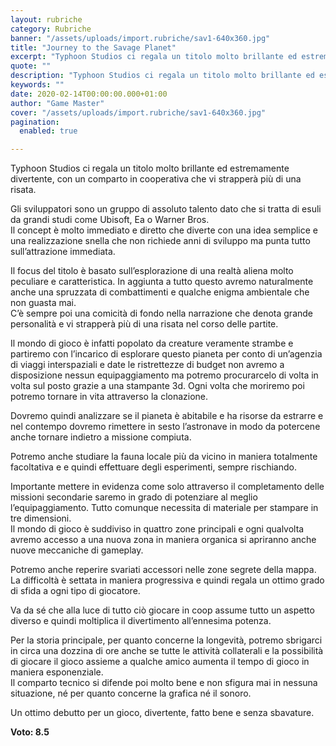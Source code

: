 ```yaml
---
layout: rubriche
category: Rubriche
banner: "/assets/uploads/import.rubriche/sav1-640x360.jpg"
title: "Journey to the Savage Planet"
excerpt: "Typhoon Studios ci regala un titolo molto brillante ed estremamente divertente, con un comparto in cooperativa che vi strapperà più di una risata. Gli sviluppatori sono un gruppo di assoluto talento dato che si tratta di esuli da grandi studi come Ubisoft, Ea o Warner Bros. Il concept è molto immediato e diretto che diverte [&hellip"
quote: ""
description: "Typhoon Studios ci regala un titolo molto brillante ed estremamente divertente, con un comparto in cooperativa che vi strapperà più di una risata. Gli sviluppatori sono un gruppo di assoluto talento dato che si tratta di esuli da grandi studi come Ubisoft, Ea o Warner Bros. Il concept è molto immediato e diretto che diverte [&hellip"
keywords: ""
date: 2020-02-14T00:00:00.000+01:00
author: "Game Master"
cover: "/assets/uploads/import.rubriche/sav1-640x360.jpg"
pagination:
  enabled: true

---
```


Typhoon Studios ci regala un titolo molto brillante ed estremamente divertente, con un comparto in cooperativa che vi strapperà più di una risata.

Gli sviluppatori sono un gruppo di assoluto talento dato che si tratta di esuli da grandi studi come Ubisoft, Ea o Warner Bros.  
Il concept è molto immediato e diretto che diverte con una idea semplice e una realizzazione snella che non richiede anni di sviluppo ma punta tutto sull’attrazione immediata.

Il focus del titolo è basato sull’esplorazione di una realtà aliena molto peculiare e caratteristica. In aggiunta a tutto questo avremo naturalmente anche una spruzzata di combattimenti e qualche enigma ambientale che non guasta mai.  
C’è sempre poi una comicità di fondo nella narrazione che denota grande personalità e vi strapperà più di una risata nel corso delle partite.

Il mondo di gioco è infatti popolato da creature veramente strambe e partiremo con l’incarico di esplorare questo pianeta per conto di un’agenzia di viaggi interspaziali e date le ristrettezze di budget non avremo a disposizione nessun equipaggiamento ma potremo procurarcelo di volta in volta sul posto grazie a una stampante 3d. Ogni volta che moriremo poi potremo tornare in vita attraverso la clonazione.

Dovremo quindi analizzare se il pianeta è abitabile e ha risorse da estrarre e nel contempo dovremo rimettere in sesto l’astronave in modo da potercene anche tornare indietro a missione compiuta.

Potremo anche studiare la fauna locale più da vicino in maniera totalmente facoltativa e e quindi effettuare degli esperimenti, sempre rischiando.

Importante mettere in evidenza come solo attraverso il completamento delle missioni secondarie saremo in grado di potenziare al meglio l’equipaggiamento. Tutto comunque necessita di materiale per stampare in tre dimensioni.  
Il mondo di gioco è suddiviso in quattro zone principali e ogni qualvolta avremo accesso a una nuova zona in maniera organica si apriranno anche nuove meccaniche di gameplay.

Potremo anche reperire svariati accessori nelle zone segrete della mappa. La difficoltà è settata in maniera progressiva e quindi regala un ottimo grado di sfida a ogni tipo di giocatore.

Va da sé che alla luce di tutto ciò giocare in coop assume tutto un aspetto diverso e quindi moltiplica il divertimento all’ennesima potenza.

Per la storia principale, per quanto concerne la longevità, potremo sbrigarci in circa una dozzina di ore anche se tutte le attività collaterali e la possibilità di giocare il gioco assieme a qualche amico aumenta il tempo di gioco in maniera esponenziale.  
Il comparto tecnico si difende poi molto bene e non sfigura mai in nessuna situazione, né per quanto concerne la grafica né il sonoro.

Un ottimo debutto per un gioco, divertente, fatto bene e senza sbavature.

**Voto: 8.5**
